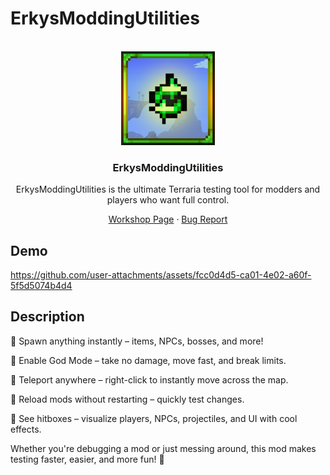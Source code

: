 # ErkysModdingUtilities

<!-- PROJECT LOGO -->
<br />
<div align="center">
  <a href="https://steamcommunity.com/sharedfiles/filedetails/?id=3408391079">
    <img src="icon_workshop.png" alt="Logo" width="150">
  </a>

  <h3 align="center">ErkysModdingUtilities</h3>

ErkysModdingUtilities is the ultimate Terraria testing tool for modders and players who want full control.

  <p align="center">
    <a href="<strong> [View Demo](##Demo) »</strong></a>
    <br />
    <br />
    <a href="https://steamcommunity.com/sharedfiles/filedetails/?id=3408391079">Workshop Page</a>
    &middot;
    <a href="https://github.com/emyhrberg/DPSPanel/issues?q=sort%3Aupdated-desc+is%3Aissue+is%3Aopen">Bug Report</a>
  </p>
</div>

## Demo

https://github.com/user-attachments/assets/fcc0d4d5-ca01-4e02-a60f-5f5d5074b4d4

## Description

🔹 Spawn anything instantly – items, NPCs, bosses, and more!

🔹 Enable God Mode – take no damage, move fast, and break limits.

🔹 Teleport anywhere – right-click to instantly move across the map.

🔹 Reload mods without restarting – quickly test changes.

🔹 See hitboxes – visualize players, NPCs, projectiles, and UI with cool effects.

Whether you're debugging a mod or just messing around, this mod makes testing faster, easier, and more fun! 🚀
